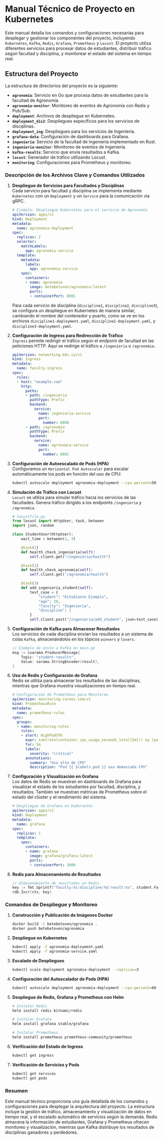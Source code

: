 # Manual Técnico de Proyecto en Kubernetes

Este manual detalla los comandos y configuraciones necesarias para desplegar y gestionar los componentes del proyecto, incluyendo `Kubernetes`, `Kafka`, `Redis`, `Grafana`, `Prometheus` y `Locust`. El proyecto utiliza diferentes servicios para procesar datos de estudiantes, distribuir tráfico según facultad y disciplina, y monitorear el estado del sistema en tiempo real.

## Estructura del Proyecto

La estructura de directorios del proyecto es la siguiente:

- **`agronomia`**: Servicio en Go que procesa datos de estudiantes para la facultad de Agronomía.
- **`agronomia-monitor`**: Monitoreo de eventos de Agronomía con Redis y Pub/Sub.
- **`deployment`**: Archivos de despliegue en Kubernetes.
- **`deployment_dis2`**: Despliegues específicos para los servicios de disciplinas.
- **`deployment_ing`**: Despliegues para los servicios de Ingeniería.
- **`grafana-data`**: Configuración de dashboards para Grafana.
- **`ingenieria`**: Servicio de la facultad de Ingeniería implementado en Rust.
- **`ingenieria-monitor`**: Monitoreo de eventos de Ingeniería.
- **`kafka-results`**: Servicio que envía resultados a Kafka.
- **`locust`**: Generador de tráfico utilizando Locust.
- **`monitoring`**: Configuraciones para Prometheus y monitoreo.

### Descripción de los Archivos Clave y Comandos Utilizados

1. **Despliegue de Servicios para Facultades y Disciplinas**  
   Cada servicio para facultad y disciplina se implementa mediante `Kubernetes` con un `Deployment` y un `Service` para la comunicación vía gRPC.

    ```yaml
    # Ejemplo: Despliegue Kubernetes para el servicio de Agronomía
    apiVersion: apps/v1
    kind: Deployment
    metadata:
      name: agronomia-deployment
    spec:
      replicas: 2
      selector:
        matchLabels:
          app: agronomia-service
      template:
        metadata:
          labels:
            app: agronomia-service
        spec:
          containers:
          - name: agronomia
            image: betebetoven/agronomia:latest
            ports:
            - containerPort: 8081
    ```

    Para cada servicio de disciplina (`discipline1`, `discipline2`, `discipline3`), se configura un despliegue en Kubernetes de manera similar, cambiando el nombre del contenedor y puerto, como se ve en los archivos `discipline1-deployment.yaml`, `discipline2-deployment.yaml`, y `discipline3-deployment.yaml`.

2. **Configuración de Ingress para Redirección de Tráfico**  
   `Ingress` permite redirigir el tráfico según el endpoint de facultad en las peticiones HTTP. Aquí se redirige el tráfico a `/ingenieria` o `/agronomia`.

    ```yaml
    apiVersion: networking.k8s.io/v1
    kind: Ingress
    metadata:
      name: faculty-ingress
    spec:
      rules:
      - host: "example.com"
        http:
          paths:
          - path: /ingenieria
            pathType: Prefix
            backend:
              service:
                name: ingenieria-service
                port:
                  number: 8080
          - path: /agronomia
            pathType: Prefix
            backend:
              service:
                name: agronomia-service
                port:
                  number: 8081
    ```

3. **Configuración de Autoescalado de Pods (HPA)**  
   Configuramos un `Horizontal Pod Autoscaler` para escalar automáticamente los pods en función del uso de CPU:

    ```bash
    kubectl autoscale deployment agronomia-deployment --cpu-percent=50 --min=1 --max=5
    ```

4. **Simulación de Tráfico con Locust**  
   `Locust` se utiliza para simular tráfico hacia los servicios de las facultades. Genera tráfico dirigido a los endpoints `/ingenieria` y `/agronomia`.

    ```python
    # locustfile.py
    from locust import HttpUser, task, between
    import json, random

    class StudentUser(HttpUser):
        wait_time = between(1, 3)

        @task(1)
        def health_check_ingenieria(self):
            self.client.get("/ingenieria/health")

        @task(1)
        def health_check_agronomia(self):
            self.client.get("/agronomia/health")

        @task(3)
        def add_ingenieria_student(self):
            test_case = {
                "student": "Estudiante Ejemplo",
                "age": 20,
                "faculty": "Ingenieria",
                "discipline": 1
            }
            self.client.post("/ingenieria/add_student", json=test_case)
    ```

5. **Configuración de Kafka para Almacenar Resultados**  
   Los servicios de cada disciplina envían los resultados a un sistema de colas `Kafka`, almacenándolos en los tópicos `winners` y `losers`.

    ```go
    // Ejemplo de envío a Kafka en main.go
    msg := &sarama.ProducerMessage{
        Topic: "student-results",
        Value: sarama.StringEncoder(result),
    }
    ```

6. **Uso de Redis y Configuración de Grafana**  
   Redis se utiliza para almacenar los resultados de las disciplinas, mientras que Grafana muestra visualizaciones en tiempo real.

    ```yaml
    # Configuración de Prometheus para Monitoreo
    apiVersion: monitoring.coreos.com/v1
    kind: PrometheusRule
    metadata:
      name: prometheus-rules
    spec:
      groups:
      - name: monitoring-rules
        rules:
        - alert: HighPodCPU
          expr: sum(rate(container_cpu_usage_seconds_total[5m])) by (pod) > 0.5
          for: 5m
          labels:
            severity: "critical"
          annotations:
            summary: "Uso alto de CPU"
            description: "Pod {{ $labels.pod }} usa demasiada CPU"
    ```

7. **Configuración y Visualización en Grafana**  
   Los datos de Redis se muestran en dashboards de Grafana para visualizar el estado de los estudiantes por facultad, disciplina, y resultados. También se muestran métricas de Prometheus sobre el estado del clúster y el rendimiento del sistema.

    ```yaml
    # Despliegue de Grafana en Kubernetes
    apiVersion: apps/v1
    kind: Deployment
    metadata:
      name: grafana
    spec:
      replicas: 1
      template:
        spec:
          containers:
          - name: grafana
            image: grafana/grafana:latest
            ports:
            - containerPort: 3000
    ```

8. **Redis para Almacenamiento de Resultados**

    ```go
    // Almacenamiento de resultados en Redis
    key := fmt.Sprintf("faculty:%s:discipline:%d:result:%s", student.Faculty, student.Discipline, result)
    rdb.Incr(ctx, key)
    ```

### Comandos de Despliegue y Monitoreo

1. **Construcción y Publicación de Imágenes Docker**

    ```bash
    docker build -t betebetoven/agronomia .
    docker push betebetoven/agronomia
    ```

2. **Despliegue en Kubernetes**

    ```bash
    kubectl apply -f agronomia-deployment.yaml
    kubectl apply -f agronomia-service.yaml
    ```

3. **Escalado de Despliegues**

    ```bash
    kubectl scale deployment agronomia-deployment --replicas=3
    ```

4. **Configuración del Autoscalador de Pods (HPA)**

    ```bash
    kubectl autoscale deployment agronomia-deployment --cpu-percent=60 --min=2 --max=10
    ```

5. **Despliegue de Redis, Grafana y Prometheus con Helm**

    ```bash
    # Instalar Redis
    helm install redis bitnami/redis

    # Instalar Grafana
    helm install grafana stable/grafana

    # Instalar Prometheus
    helm install prometheus prometheus-community/prometheus
    ```

6. **Verificación del Estado de Ingress**

    ```bash
    kubectl get ingress
    ```

7. **Verificación de Servicios y Pods**

    ```bash
    kubectl get services
    kubectl get pods
    ```

### Resumen

Este manual técnico proporciona una guía detallada de los comandos y configuraciones para desplegar la arquitectura del proyecto. La estructura incluye la gestión de tráfico, almacenamiento y visualización de datos en tiempo real, y el escalado automático de servicios según la demanda. Redis almacena la información de estudiantes, Grafana y Prometheus ofrecen monitoreo y visualización, mientras que Kafka distribuye los resultados de disciplinas ganadores y perdedores.